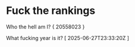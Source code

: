# Fuck the rankings

Who the hell am I?
{ 20558023 }

What fucking year is it?
[ 2025-06-27T23:33:20Z ]
